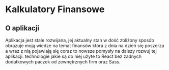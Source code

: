 # Kalkulatory Finansowe

## O aplikacji
Aplikacja jest stale rozwijana, jej aktualny stan w dość zbliżony sposób obrazuje moją wiedze na temat finansów która z dnia na dzień się poszerza a wraz z nią pojawiają się coraz to nowsze pomysły na dalszy rozwuj tej aplikacji. technologie jakie są do niej użyte to React bez żadnych dodatkowych paczek od zewnętrznych firm oraz Sass. 
